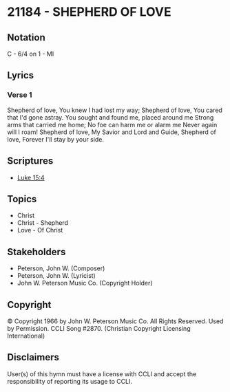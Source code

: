 # 21184 - SHEPHERD OF LOVE

## Notation

C - 6/4 on 1 - MI

## Lyrics

### Verse 1

Shepherd of love, You knew I had lost my way; Shepherd of love, You cared that I'd gone astray. You sought and found me, placed around me Strong arms that carried me home; No foe can harm me or alarm me Never again will I roam! Shepherd of love, My Savior and Lord and Guide, Shepherd of love, Forever I'll stay by your side.


## Scriptures

- [Luke 15:4](https://www.biblegateway.com/passage/?search=Luke%2015%3A4)

## Topics

- Christ
- Christ - Shepherd
- Love - Of Christ

## Stakeholders

- Peterson, John W. (Composer)
- Peterson, John W. (Lyricist)
- John W. Peterson Music Co. (Copyright Holder)

## Copyright

© Copyright 1966 by John W. Peterson Music Co. All Rights Reserved. Used by Permission. CCLI Song #2870.
(Christian Copyright Licensing International)

## Disclaimers

User(s) of this hymn must have a license with CCLI and accept the responsibility of reporting its usage to CCLI.

